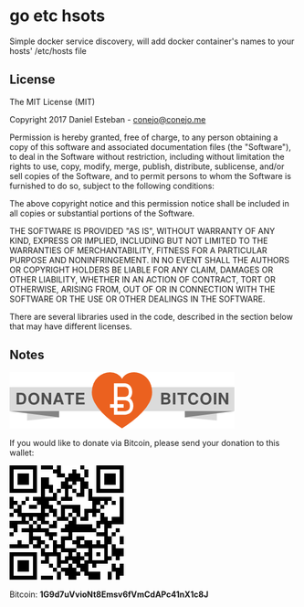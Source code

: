 go etc hsots
=======
Simple docker service discovery, will add docker container's names to your hosts' /etc/hosts file

## License

The MIT License (MIT)

Copyright 2017 Daniel Esteban - conejo@conejo.me

Permission is hereby granted, free of charge, to any person obtaining a copy of this software and associated documentation files (the "Software"), to deal in the Software without restriction, including without limitation the rights to use, copy, modify, merge, publish, distribute, sublicense, and/or sell copies of the Software, and to permit persons to whom the Software is furnished to do so, subject to the following conditions:

The above copyright notice and this permission notice shall be included in all copies or substantial portions of the Software.

THE SOFTWARE IS PROVIDED "AS IS", WITHOUT WARRANTY OF ANY KIND, EXPRESS OR IMPLIED, INCLUDING BUT NOT LIMITED TO THE WARRANTIES OF MERCHANTABILITY, FITNESS FOR A PARTICULAR PURPOSE AND NONINFRINGEMENT. IN NO EVENT SHALL THE AUTHORS OR COPYRIGHT HOLDERS BE LIABLE FOR ANY CLAIM, DAMAGES OR OTHER LIABILITY, WHETHER IN AN ACTION OF CONTRACT, TORT OR OTHERWISE, ARISING FROM, OUT OF OR IN CONNECTION WITH THE SOFTWARE OR THE USE OR OTHER DEALINGS IN THE SOFTWARE. 


There are several libraries used in the code, described in the section below that may have different licenses.


## Notes

![](https://raw.githubusercontent.com/conejoninja/cerrojo/master/assets/ribbon.png)

If you would like to donate via Bitcoin, please send your donation to this wallet:

   ![](https://raw.githubusercontent.com/conejoninja/cerrojo/master/assets/qr.png)

Bitcoin: **1G9d7uVvioNt8Emsv6fVmCdAPc41nX1c8J**